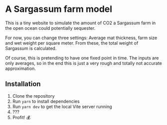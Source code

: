 # A Sargassum farm model

This is a tiny website to simulate the amount of CO2 a Sargassum farm in the open ocean could potentially sequester.

For now, you can change three settings: Average mat thickness, farm size and wet weight per square meter. From these, the total weight of Sargassum is calculated.

Of course, this is pretending to have one fixed point in time. The inputs are only averages, so in the end this is just a very rough and totally not accurate approximation.

## Installation

1. Clone the repository
2. Run `yarn` to install dependencies
3. Run `yarn dev` to get the local Vite server running
4. ???
5. Profit! 💰

